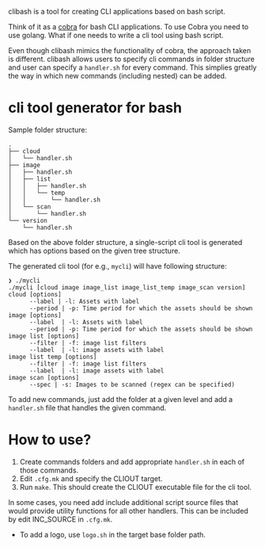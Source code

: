clibash is a tool for creating CLI applications based on bash script.

Think of it as a [cobra](https://github.com/spf13/cobra) for bash CLI applications. To use Cobra you need to use golang. What if one needs to write a cli tool using bash script.

Even though clibash mimics the functionality of cobra, the approach taken is different. clibash allows users to specify cli commands in folder structure and user can specify a `handler.sh` for every command. This simplies greatly the way in which new commands (including nested) can be added.

# cli tool generator for bash

Sample folder structure:
```
.
├── cloud
│   └── handler.sh
├── image
│   ├── handler.sh
│   ├── list
│   │   ├── handler.sh
│   │   └── temp
│   │       └── handler.sh
│   └── scan
│       └── handler.sh
└── version
    └── handler.sh
```

Based on the above folder structure, a single-script cli tool is generated which has options based on the given tree structure.

The generated cli tool (for e.g., `mycli`) will have following structure:
```
❯ ./mycli
./mycli [cloud image image_list image_list_temp image_scan version]
cloud [options]
      --label | -l: Assets with label
      --period | -p: Time period for which the assets should be shown
image [options]
      --label  | -l: Assets with label
      --period | -p: Time period for which the assets should be shown
image list [options]
      --filter | -f: image list filters
      --label  | -l: image assets with label
image list temp [options]
      --filter | -f: image list filters
      --label  | -l: image assets with label
image scan [options]
      --spec | -s: Images to be scanned (regex can be specified)
```

To add new commands, just add the folder at a given level and add a `handler.sh` file that handles the given command.

# How to use?

1. Create commands folders and add appropriate `handler.sh` in each of those commands.
2. Edit `.cfg.mk` and specify the CLIOUT target.
3. Run `make`. This should create the CLIOUT executable file for the cli tool.

In some cases, you need add include additional script source files that would provide utility functions for all other handlers. This can be included by edit INC_SOURCE in `.cfg.mk`.

* To add a logo, use `logo.sh` in the target base folder path.
